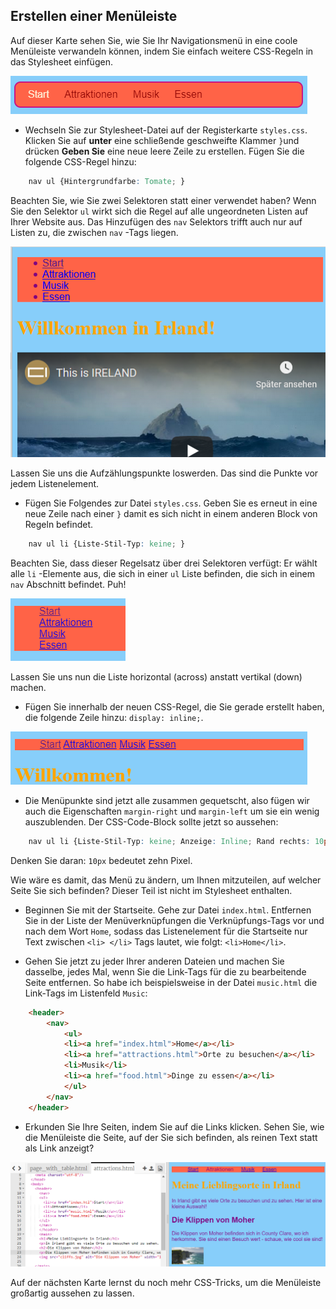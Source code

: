 ## Erstellen einer Menüleiste

Auf dieser Karte sehen Sie, wie Sie Ihr Navigationsmenü in eine coole Menüleiste verwandeln können, indem Sie einfach weitere CSS-Regeln in das Stylesheet einfügen.

![Beispiel für eine Menüleiste](images/egCoolMenuBar.png)

- Wechseln Sie zur Stylesheet-Datei auf der Registerkarte `styles.css`. Klicken Sie auf **unter** eine schließende geschweifte Klammer `}`und drücken **Geben Sie** eine neue leere Zeile zu erstellen. Fügen Sie die folgende CSS-Regel hinzu:

```css
    nav ul {Hintergrundfarbe: Tomate; }
```

Beachten Sie, wie Sie zwei Selektoren statt einer verwendet haben? Wenn Sie den Selektor `ul` wirkt sich die Regel auf alle ungeordneten Listen auf Ihrer Website aus. Das Hinzufügen des `nav` Selektors trifft auch nur auf Listen zu, die zwischen `nav` -Tags liegen.

![Liste mit rotem Hintergrund](images/egMenuBarFirstStyle.png)

Lassen Sie uns die Aufzählungspunkte loswerden. Das sind die Punkte vor jedem Listenelement.

- Fügen Sie Folgendes zur Datei `styles.css`. Geben Sie es erneut in eine neue Zeile nach einer `}` damit es sich nicht in einem anderen Block von Regeln befindet.

```css
    nav ul li {Liste-Stil-Typ: keine; }
```

Beachten Sie, dass dieser Regelsatz über drei Selektoren verfügt: Er wählt alle `li` -Elemente aus, die sich in einer `ul` Liste befinden, die sich in einem `nav` Abschnitt befindet. Puh!

![Liste mit entfernten Aufzählungspunkten](images/egMenuBarNoBullets.png)

Lassen Sie uns nun die Liste horizontal (across) anstatt vertikal (down) machen.

- Fügen Sie innerhalb der neuen CSS-Regel, die Sie gerade erstellt haben, die folgende Zeile hinzu: `display: inline;`.

![](images/egMenuBarInline.png)

- Die Menüpunkte sind jetzt alle zusammen gequetscht, also fügen wir auch die Eigenschaften `margin-right` und `margin-left` um sie ein wenig auszublenden. Der CSS-Code-Block sollte jetzt so aussehen:

```css
    nav ul li {Liste-Stil-Typ: keine; Anzeige: Inline; Rand rechts: 10px; Rand links: 10px; }
```

Denken Sie daran: `10px` bedeutet zehn Pixel.

Wie wäre es damit, das Menü zu ändern, um Ihnen mitzuteilen, auf welcher Seite Sie sich befinden? Dieser Teil ist nicht im Stylesheet enthalten.

- Beginnen Sie mit der Startseite. Gehe zur Datei `index.html`. Entfernen Sie in der Liste der Menüverknüpfungen die Verknüpfungs-Tags vor und nach dem Wort `Home`, sodass das Listenelement für die Startseite nur Text zwischen `<li> </li>` Tags lautet, wie folgt: `<li>Home</li>`.

- Gehen Sie jetzt zu jeder Ihrer anderen Dateien und machen Sie dasselbe, jedes Mal, wenn Sie die Link-Tags für die zu bearbeitende Seite entfernen. So habe ich beispielsweise in der Datei `music.html` die Link-Tags im Listenfeld `Music`:

```html
    <header>
        <nav>
            <ul>
            <li><a href="index.html">Home</a></li>
            <li><a href="attractions.html">Orte zu besuchen</a></li>
            <li>Musik</li>
            <li><a href="food.html">Dinge zu essen</a></li>
            </ul>
        </nav>
    </header>
```

- Erkunden Sie Ihre Seiten, indem Sie auf die Links klicken. Sehen Sie, wie die Menüleiste die Seite, auf der Sie sich befinden, als reinen Text statt als Link anzeigt? 

![Beispiel einer Menüleiste, die die aktuelle Seite hervorhebt](images/egMenuBarOnPage.png)

Auf der nächsten Karte lernst du noch mehr CSS-Tricks, um die Menüleiste großartig aussehen zu lassen.